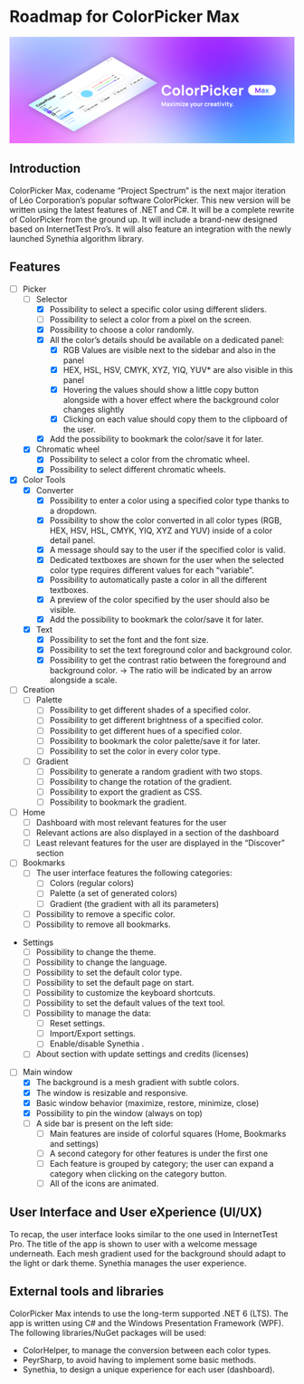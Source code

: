 # Roadmap for ColorPicker Max
![Banner](https://github.com/Leo-Corporation/LeoCorp-Docs/raw/master/Images/ColorPicker%20Max%20Banner.png)

## Introduction
ColorPicker Max, codename “Project Spectrum” is the next major iteration of Léo Corporation’s popular software ColorPicker. This new version will be written using the latest features of .NET and C#. It will be a complete rewrite of ColorPicker from the ground up. It will include a brand-new designed based on InternetTest Pro’s. It will also feature an integration with the newly launched Synethia algorithm library.

## Features
- [ ]	Picker
    - [ ]	Selector
        - [x]	Possibility to select a specific color using different sliders.
        - [ ]	Possibility to select a color from a pixel on the screen.
        - [x]	Possibility to choose a color randomly.
        - [x]	All the color’s details should be available on a dedicated panel:
            - [x]	RGB Values are visible next to the sidebar and also in the panel
            - [x]	HEX, HSL, HSV, CMYK, XYZ, YIQ, YUV* are also visible in this panel
            - [x]	Hovering the values should show a little copy button alongside with a hover effect where the background color changes slightly
            - [x]	Clicking on each value should copy them to the clipboard of the user.
        - [x]	Add the possibility to bookmark the color/save it for later.
    - [x]	Chromatic wheel
        - [x]	Possibility to select a color from the chromatic wheel.
        - [x]	Possibility to select different chromatic wheels.
- [x] Color Tools
    - [x] Converter
        - [x] Possibility to enter a color using a specified color type thanks to a dropdown.
        - [x] Possibility to show the color converted in all color types (RGB, HEX, HSV, HSL, CMYK, YIQ, XYZ and YUV) inside of a color detail panel.
        - [x] A message should say to the user if the specified color is valid.
        - [x] Dedicated textboxes are shown for the user when the selected color type requires different values for each “variable”.
        - [x] Possibility to automatically paste a color in all the different textboxes.
        - [x] A preview of the color specified by the user should also be visible.
        - [x] Add the possibility to bookmark the color/save it for later.
    - [x] Text
        - [x] Possibility to set the font and the font size.
        - [x] Possibility to set the text foreground color and background color.
        - [x] Possibility to get the contrast ratio between the foreground and background color. -> The ratio will be indicated by an arrow alongside a scale.
- [ ] Creation
    - [ ] Palette
        - [ ] Possibility to get different shades of a specified color.
        - [ ] Possibility to get different brightness of a specified color.
        - [ ] Possibility to get different hues of a specified color.
        - [ ] Possibility to bookmark the color palette/save it for later.
        - [ ] Possibility to set the color in every color type.
    - [ ] Gradient
        - [ ] Possibility to generate a random gradient with two stops.
        - [ ] Possibility to change the rotation of the gradient.
        - [ ] Possibility to export the gradient as CSS.
        - [ ] Possibility to bookmark the gradient.
- [ ] Home
    - [ ] Dashboard with most relevant features for the user
    - [ ] Relevant actions are also displayed in a section of the dashboard
    - [ ] Least relevant features for the user are displayed in the “Discover” section
- [ ] Bookmarks
    - [ ] The user interface features the following categories:
        - [ ] Colors (regular colors)
        - [ ] Palette (a set of generated colors)
        - [ ] Gradient (the gradient with all its parameters)
    - [ ] Possibility to remove a specific color.
    - [ ] Possibility to remove all bookmarks.
- Settings
    - [ ] Possibility to change the theme.
    - [ ] Possibility to change the language.
    - [ ] Possibility to set the default color type.
    - [ ] Possibility to set the default page on start.
    - [ ] Possibility to customize the keyboard shortcuts.
    - [ ] Possibility to set the default values of the text tool.
    - [ ] Possibility to manage the data:
        - [ ] Reset settings.
        - [ ] Import/Export settings.
        - [ ] Enable/disable Synethia .
    - [ ] About section with update settings and credits (licenses)
- [ ] Main window
    - [x] The background is a mesh gradient with subtle colors.
    - [x] The window is resizable and responsive.
    - [x] Basic window behavior (maximize, restore, minimize, close)
    - [x] Possibility to pin the window (always on top)
    - [ ] A side bar is present on the left side:
        - [ ] Main features are inside of colorful squares (Home, Bookmarks and settings)
        - [ ] A second category for other features is under the first one
        - [ ] Each feature is grouped by category; the user can expand a category when clicking on the category button.
        - [ ] All of the icons are animated.

## User Interface and User eXperience (UI/UX)
To recap, the user interface looks similar to the one used in InternetTest Pro. The title of the app is shown to user with a welcome message underneath. Each mesh gradient used for the background should adapt to the light or dark theme. Synethia manages the user experience.

## External tools and libraries
ColorPicker Max intends to use the long-term supported .NET 6 (LTS). The app is written using C# and the Windows Presentation Framework (WPF). The following libraries/NuGet packages will be used:
- ColorHelper, to manage the conversion between each color types.
- PeyrSharp, to avoid having to implement some basic methods.
- Synethia, to design a unique experience for each user (dashboard).
